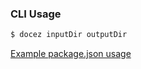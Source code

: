 ### CLI Usage
```bash
$ docez inputDir outputDir
```
[Example package.json usage](https://github.com/qudo-lucas/docez--template)